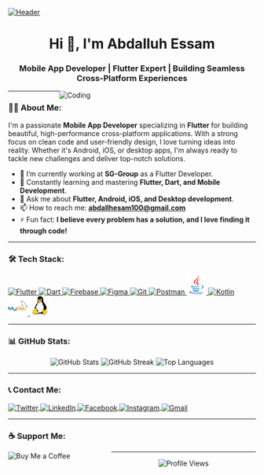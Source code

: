 [![Header](https://theninehertz.com/wp-content/uploads/2020/12/Best-Way-to-find-App-Developer-Online.gif)](https://rishavchanda.io)

<h1 align="center">Hi 👋, I'm Abdalluh Essam</h1>
<h3 align="center">Mobile App Developer | Flutter Expert | Building Seamless Cross-Platform Experiences</h3>

<img align="right" alt="Coding" width="400" src="https://raw.githubusercontent.com/abdalluhessam/abdalluhessam/main/assets/coding.gif"/>

---

### 👨‍💻 About Me:
I'm a passionate **Mobile App Developer** specializing in **Flutter** for building beautiful, high-performance cross-platform applications. With a strong focus on clean code and user-friendly design, I love turning ideas into reality. Whether it's Android, iOS, or desktop apps, I'm always ready to tackle new challenges and deliver top-notch solutions.

- 🔭 I’m currently working at **SG-Group** as a Flutter Developer.
- 🌱 Constantly learning and mastering **Flutter, Dart, and Mobile Development**.
- 💬 Ask me about **Flutter, Android, iOS, and Desktop development**.
- 📫 How to reach me: **abdallhesam100@gmail.com**
- ⚡ Fun fact: **I believe every problem has a solution, and I love finding it through code!**

---

### 🛠️ Tech Stack:
<p align="left">
  <a href="https://flutter.dev" target="_blank" rel="noreferrer">
    <img src="https://www.vectorlogo.zone/logos/flutterio/flutterio-icon.svg" alt="Flutter" width="40" height="40"/>
  </a>
  <a href="https://dart.dev" target="_blank" rel="noreferrer">
    <img src="https://www.vectorlogo.zone/logos/dartlang/dartlang-icon.svg" alt="Dart" width="40" height="40"/>
  </a>
  <a href="https://firebase.google.com/" target="_blank" rel="noreferrer">
    <img src="https://www.vectorlogo.zone/logos/firebase/firebase-icon.svg" alt="Firebase" width="40" height="40"/>
  </a>
  <a href="https://www.figma.com/" target="_blank" rel="noreferrer">
    <img src="https://www.vectorlogo.zone/logos/figma/figma-icon.svg" alt="Figma" width="40" height="40"/>
  </a>
  <a href="https://git-scm.com/" target="_blank" rel="noreferrer">
    <img src="https://www.vectorlogo.zone/logos/git-scm/git-scm-icon.svg" alt="Git" width="40" height="40"/>
  </a>
  <a href="https://postman.com" target="_blank" rel="noreferrer">
    <img src="https://www.vectorlogo.zone/logos/getpostman/getpostman-icon.svg" alt="Postman" width="40" height="40"/>
  </a>
  <a href="https://www.java.com" target="_blank" rel="noreferrer">
    <img src="https://raw.githubusercontent.com/devicons/devicon/master/icons/java/java-original.svg" alt="Java" width="40" height="40"/>
  </a>
  <a href="https://kotlinlang.org" target="_blank" rel="noreferrer">
    <img src="https://www.vectorlogo.zone/logos/kotlinlang/kotlinlang-icon.svg" alt="Kotlin" width="40" height="40"/>
  </a>
  <a href="https://www.mysql.com/" target="_blank" rel="noreferrer">
    <img src="https://raw.githubusercontent.com/devicons/devicon/master/icons/mysql/mysql-original-wordmark.svg" alt="MySQL" width="40" height="40"/>
  </a>
  <a href="https://www.linux.org/" target="_blank" rel="noreferrer">
    <img src="https://raw.githubusercontent.com/devicons/devicon/master/icons/linux/linux-original.svg" alt="Linux" width="40" height="40"/>
  </a>
</p>

---

### 📊 GitHub Stats:
<p align="center">
  <img align="center" src="https://github-readme-stats.vercel.app/api?username=abdalluhessam&show_icons=true&theme=radical" alt="GitHub Stats" />
  <img align="center" src="https://github-readme-streak-stats.herokuapp.com/?user=abdalluhessam&theme=radical" alt="GitHub Streak" />
  <img align="center" src="https://github-readme-stats.vercel.app/api/top-langs?username=abdalluhessam&layout=compact&theme=radical" alt="Top Languages" />
</p>

---

### 📞 Contact Me:
<p align="left">
  <a href="https://twitter.com/abdalluh_essam2" target="blank">
    <img align="center" src="https://raw.githubusercontent.com/rahuldkjain/github-profile-readme-generator/master/src/images/icons/Social/twitter.svg" alt="Twitter" height="30" width="40" />
  </a>
  <a href="https://linkedin.com/in/abdalluh-essam-b71b56216" target="blank">
    <img align="center" src="https://raw.githubusercontent.com/rahuldkjain/github-profile-readme-generator/master/src/images/icons/Social/linked-in-alt.svg" alt="LinkedIn" height="30" width="40" />
  </a>
  <a href="https://fb.com/abdallh2002" target="blank">
    <img align="center" src="https://raw.githubusercontent.com/rahuldkjain/github-profile-readme-generator/master/src/images/icons/Social/facebook.svg" alt="Facebook" height="30" width="40" />
  </a>
  <a href="https://instagram.com/abdalluh_essam_22" target="blank">
    <img align="center" src="https://raw.githubusercontent.com/rahuldkjain/github-profile-readme-generator/master/src/images/icons/Social/instagram.svg" alt="Instagram" height="30" width="40" />
  </a>
  <a href="mailto:abdallhesam100@gmail.com" target="blank">
    <img align="center" src="https://www.vectorlogo.zone/logos/gmail/gmail-icon.svg" alt="Gmail" height="30" width="40" />
  </a>
</p>

---

### ☕ Support Me:
<p align="left">
  <a href="https://www.buymeacoffee.com/abdallhesam">
    <img align="left" src="https://cdn.buymeacoffee.com/buttons/v2/default-yellow.png" height="50" width="210" alt="Buy Me a Coffee" />
  </a>
</p>

---

<p align="center"> 
  <img src="https://komarev.com/ghpvc/?username=abdalluhessam&label=Profile%20views&color=0e75b6&style=flat" alt="Profile Views" /> 
</p>
